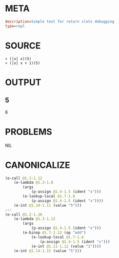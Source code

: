 # META
~~~ini
description=Simple test for return slots debugging
type=repl
~~~
# SOURCE
~~~roc
» (|x| x)(5)
» (|x| x + 1)(5)
~~~
# OUTPUT
5
---
6
# PROBLEMS
NIL
# CANONICALIZE
~~~clojure
(e-call @1.2-1.12
	(e-lambda @1.3-1.8
		(args
			(p-assign @1.4-1.5 (ident "x")))
		(e-lookup-local @1.7-1.8
			(p-assign @1.4-1.5 (ident "x"))))
	(e-int @1.10-1.11 (value "5")))
---
(e-call @1.2-1.16
	(e-lambda @1.3-1.12
		(args
			(p-assign @1.4-1.5 (ident "x")))
		(e-binop @1.7-1.12 (op "add")
			(e-lookup-local @1.7-1.8
				(p-assign @1.4-1.5 (ident "x")))
			(e-int @1.11-1.12 (value "1"))))
	(e-int @1.14-1.15 (value "5")))
~~~
